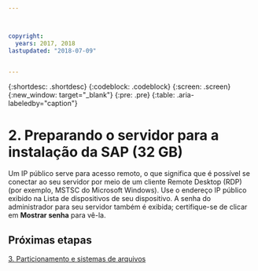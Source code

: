 ```yaml
---



copyright:
  years: 2017, 2018
lastupdated: "2018-07-09"


---
```


{:shortdesc: .shortdesc}
{:codeblock: .codeblock}
{:screen: .screen}
{:new_window: target="_blank"}
{:pre: .pre}
{:table: .aria-labeledby="caption"}

# 2. Preparando o servidor para a instalação da SAP (32 GB)

Um IP público serve para acesso remoto, o que significa que é possível se conectar ao seu servidor por meio de um cliente Remote Desktop (RDP) (por exemplo, MSTSC do Microsoft Windows). Use o endereço IP público exibido na Lista de dispositivos de seu dispositivo. A senha do administrador para seu servidor também é exibida; certifique-se de clicar em **Mostrar senha** para vê-la.

## Próximas etapas

 [3. Particionamento e sistemas de arquivos](/docs/infrastructure/sap-netweaver-ms-qrg/ms-partition-32GB.html)
